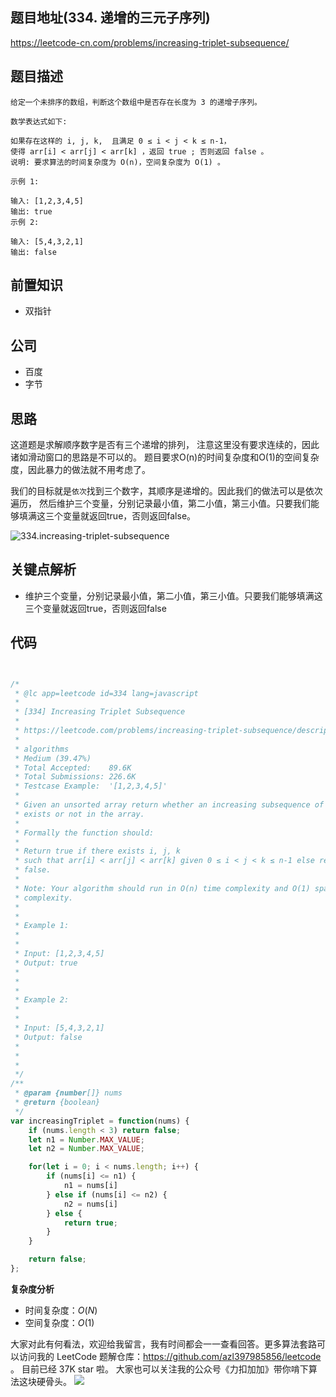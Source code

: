 
## 题目地址(334. 递增的三元子序列)
https://leetcode-cn.com/problems/increasing-triplet-subsequence/

## 题目描述

```
给定一个未排序的数组，判断这个数组中是否存在长度为 3 的递增子序列。

数学表达式如下:

如果存在这样的 i, j, k,  且满足 0 ≤ i < j < k ≤ n-1，
使得 arr[i] < arr[j] < arr[k] ，返回 true ; 否则返回 false 。
说明: 要求算法的时间复杂度为 O(n)，空间复杂度为 O(1) 。

示例 1:

输入: [1,2,3,4,5]
输出: true
示例 2:

输入: [5,4,3,2,1]
输出: false

```

## 前置知识

- 双指针

## 公司

- 百度
- 字节

## 思路
这道题是求解顺序数字是否有三个递增的排列， 注意这里没有要求连续的，因此诸如滑动窗口的思路是不可以的。
题目要求O(n)的时间复杂度和O(1)的空间复杂度，因此暴力的做法就不用考虑了。

我们的目标就是`依次`找到三个数字，其顺序是递增的。因此我们的做法可以是依次遍历，
然后维护三个变量，分别记录最小值，第二小值，第三小值。只要我们能够填满这三个变量就返回true，否则返回false。

![334.increasing-triplet-subsequence](https://tva1.sinaimg.cn/large/007S8ZIlly1ghlu86293pj30n30jdabm.jpg)
## 关键点解析

- 维护三个变量，分别记录最小值，第二小值，第三小值。只要我们能够填满这三个变量就返回true，否则返回false

## 代码
```js


/*
 * @lc app=leetcode id=334 lang=javascript
 *
 * [334] Increasing Triplet Subsequence
 *
 * https://leetcode.com/problems/increasing-triplet-subsequence/description/
 *
 * algorithms
 * Medium (39.47%)
 * Total Accepted:    89.6K
 * Total Submissions: 226.6K
 * Testcase Example:  '[1,2,3,4,5]'
 *
 * Given an unsorted array return whether an increasing subsequence of length 3
 * exists or not in the array.
 * 
 * Formally the function should:
 * 
 * Return true if there exists i, j, k 
 * such that arr[i] < arr[j] < arr[k] given 0 ≤ i < j < k ≤ n-1 else return
 * false.
 * 
 * Note: Your algorithm should run in O(n) time complexity and O(1) space
 * complexity.
 * 
 * 
 * Example 1:
 * 
 * 
 * Input: [1,2,3,4,5]
 * Output: true
 * 
 * 
 *
 * Example 2:
 * 
 * 
 * Input: [5,4,3,2,1]
 * Output: false
 * 
 * 
 * 
 */
/**
 * @param {number[]} nums
 * @return {boolean}
 */
var increasingTriplet = function(nums) {
    if (nums.length < 3) return false;
    let n1 = Number.MAX_VALUE;
    let n2 = Number.MAX_VALUE;

    for(let i = 0; i < nums.length; i++) {
        if (nums[i] <= n1) {
            n1 = nums[i]
        } else if (nums[i] <= n2) {
            n2 = nums[i]
        } else {
            return true;
        }
    }

    return false;
};
```

**复杂度分析**

- 时间复杂度：$O(N)$
- 空间复杂度：$O(1)$

大家对此有何看法，欢迎给我留言，我有时间都会一一查看回答。更多算法套路可以访问我的 LeetCode 题解仓库：https://github.com/azl397985856/leetcode 。 目前已经 37K star 啦。
大家也可以关注我的公众号《力扣加加》带你啃下算法这块硬骨头。
![](https://tva1.sinaimg.cn/large/007S8ZIlly1gfcuzagjalj30p00dwabs.jpg)
